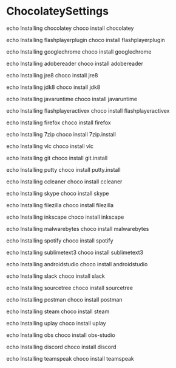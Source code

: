 # ChocolateySettings

echo Installing chocolatey
choco install chocolatey

echo Installing flashplayerplugin
choco install flashplayerplugin

echo Installing googlechrome
choco install googlechrome

echo Installing adobereader
choco install adobereader

echo Installing jre8
choco install jre8

echo Installing jdk8
choco install jdk8

echo Installing javaruntime
choco install javaruntime

echo Installing flashplayeractivex
choco install flashplayeractivex

echo Installing firefox
choco install firefox

echo Installing 7zip
choco install 7zip.install

echo Installing vlc
choco install vlc

echo Installing git
choco install git.install

echo Installing putty
choco install putty.install

echo Installing ccleaner
choco install ccleaner

echo Installing skype
choco install skype

echo Installing filezilla
choco install filezilla

echo Installing inkscape
choco install inkscape

echo Installing malwarebytes
choco install malwarebytes

echo Installing spotify
choco install spotify

echo Installing sublimetext3
choco install sublimetext3

echo Installing androidstudio
choco install androidstudio

echo Installing slack
choco install slack

echo Installing sourcetree
choco install sourcetree

echo Installing postman
choco install postman

echo Installing steam
choco install steam

echo Installing uplay
choco install uplay

echo Installing obs
choco install obs-studio

echo Installing discord
choco install discord

echo Installing teamspeak
choco install teamspeak
